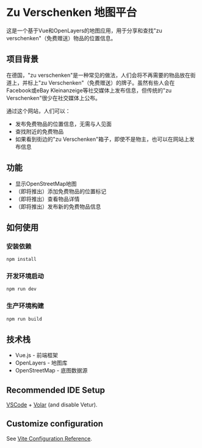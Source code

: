 # Zu Verschenken 地图平台

这是一个基于Vue和OpenLayers的地图应用，用于分享和查找"zu verschenken"（免费赠送）物品的位置信息。

## 项目背景

在德国，"zu verschenken"是一种常见的做法，人们会将不再需要的物品放在街道上，并标上"zu Verschenken"（免费赠送）的牌子。虽然有些人会在Facebook或eBay Kleinanzeige等社交媒体上发布信息，但传统的"zu Verschenken"很少在社交媒体上公布。

通过这个网站，人们可以：
- 发布免费物品的位置信息，无需与人见面
- 查找附近的免费物品
- 如果看到街边的"zu Verschenken"箱子，即使不是物主，也可以在网站上发布信息

## 功能

- 显示OpenStreetMap地图
- （即将推出）添加免费物品的位置标记
- （即将推出）查看物品详情
- （即将推出）发布新的免费物品信息

## 如何使用

### 安装依赖
```bash
npm install
```

### 开发环境启动
```bash
npm run dev
```

### 生产环境构建
```bash
npm run build
```

## 技术栈

- Vue.js - 前端框架
- OpenLayers - 地图库
- OpenStreetMap - 底图数据源

## Recommended IDE Setup

[VSCode](https://code.visualstudio.com/) + [Volar](https://marketplace.visualstudio.com/items?itemName=Vue.volar) (and disable Vetur).

## Customize configuration

See [Vite Configuration Reference](https://vite.dev/config/).
